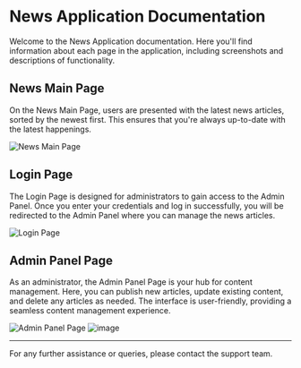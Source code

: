 # News Application Documentation

Welcome to the News Application documentation. Here you'll find information about each page in the application, including screenshots and descriptions of functionality.

## News Main Page

On the News Main Page, users are presented with the latest news articles, sorted by the newest first. This ensures that you're always up-to-date with the latest happenings.

![News Main Page](https://github.com/jah3/News/assets/53344968/0b88a73b-8561-4427-ba85-38239de3874a)
## Login Page

The Login Page is designed for administrators to gain access to the Admin Panel. Once you enter your credentials and log in successfully, you will be redirected to the Admin Panel where you can manage the news articles.

![Login Page](https://github.com/jah3/News/assets/53344968/7c829e00-a9f7-4704-b91d-21611963e51d)

## Admin Panel Page

As an administrator, the Admin Panel Page is your hub for content management. Here, you can publish new articles, update existing content, and delete any articles as needed. The interface is user-friendly, providing a seamless content management experience.

![Admin Panel Page](https://github.com/jah3/News/assets/53344968/976388c3-4ca4-495e-bf38-5d1595dc6d78)
![image](https://github.com/jah3/News/assets/53344968/51eb6752-d79a-428c-98eb-d7d9a42e17da)


---

For any further assistance or queries, please contact the support team.
